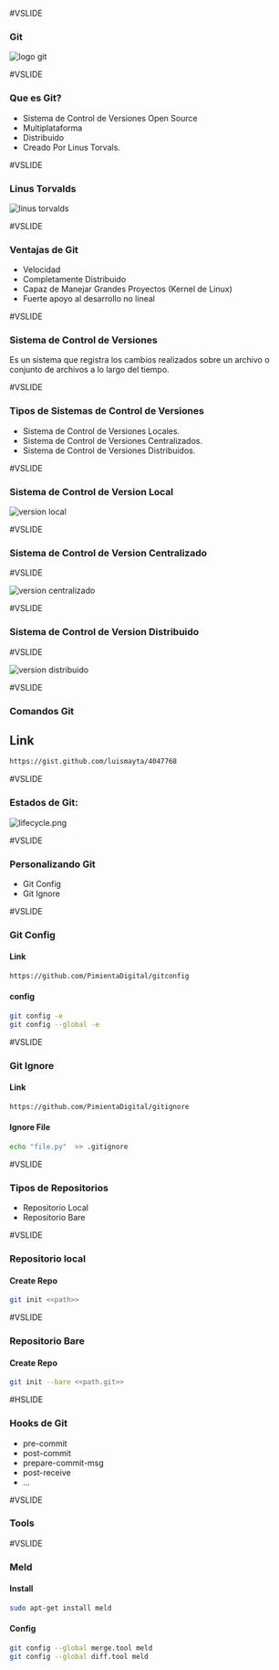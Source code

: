 #VSLIDE

### Git

![logo git](assets/images/logo-git.png)


#VSLIDE


### Que es Git?

- Sistema de Control de Versiones Open Source
- Multiplataforma
- Distribuido
- Creado Por Linus Torvals.


#VSLIDE


### Linus Torvalds


![linus torvalds](assets/images/torvaldsnvidia.jpg)

#VSLIDE


### Ventajas de Git

- Velocidad
- Completamente Distribuido
- Capaz de Manejar Grandes Proyectos (Kernel de Linux)
- Fuerte apoyo al desarrollo no lineal

#VSLIDE

### Sistema de Control de Versiones

Es un sistema que registra los cambios realizados sobre
un archivo o conjunto de archivos a lo largo del tiempo.

#VSLIDE

### Tipos de Sistemas de Control de Versiones

- Sistema de Control de Versiones Locales.
- Sistema de Control de Versiones Centralizados.
- Sistema de Control de Versiones Distribuidos.

#VSLIDE

### Sistema de Control de Version Local

![version local](assets/images/version_local.png)

#VSLIDE

### Sistema de Control de Version Centralizado

#VSLIDE

![version centralizado](assets/images/version_centralizado.png)

#VSLIDE

### Sistema de Control de Version Distribuido

#VSLIDE

![version distribuido](assets/images/versiones_distribuidos.png)

#VSLIDE

### Comandos Git

## Link

```bash
https://gist.github.com/luismayta/4047768
```


#VSLIDE

### Estados de Git:

![lifecycle.png](assets/images/lifecyclefile.png)


#VSLIDE

### Personalizando Git

- Git Config
- Git Ignore

#VSLIDE

### Git Config

#### Link

```bash
https://github.com/PimientaDigital/gitconfig
```

#### config

```bash
git config -e
git config --global -e
```


#VSLIDE

### Git Ignore

#### Link

```bash
https://github.com/PimientaDigital/gitignore
```

#### Ignore File

```bash
echo "file.py"  >> .gitignore
```

#VSLIDE

### Tipos de Repositorios

- Repositorio Local
- Repositorio Bare

#VSLIDE

### Repositorio local

#### Create Repo

```bash
git init <<path>>
```

#VSLIDE

### Repositorio Bare

#### Create Repo

```bash
git init --bare <<path.git>>
```

#HSLIDE

### Hooks de Git

- pre-commit
- post-commit
- prepare-commit-msg
- post-receive
- ...

#VSLIDE

### Tools

#VSLIDE

### Meld

#### Install

```bash
sudo apt-get install meld
```

#### Config

```bash
git config --global merge.tool meld
git config --global diff.tool meld
```
